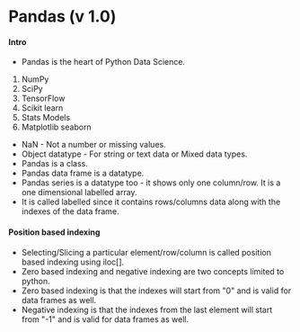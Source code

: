 # Pandas (v 1.0)

#### Intro
* Pandas is the heart of Python Data Science.
1. NumPy
2. SciPy
3. TensorFlow
4. Scikit learn
5. Stats Models
6. Matplotlib seaborn

* NaN - Not a number or missing values.
* Object datatype - For string or text data or Mixed data types.
* Pandas is a class.
* Pandas data frame is a datatype.
* Pandas series is a datatype too - it shows only one column/row. It is a one dimensional labelled array.
* It is called labelled since it contains rows/columns data along with the indexes of the data frame.

#### Position based indexing

* Selecting/Slicing a particular element/row/column is called position based indexing using iloc[].
* Zero based indexing and negative indexing are two concepts limited to python.
* Zero based indexing is that the indexes will start from "0" and is valid for data frames as well.
* Negative indexing is that the indexes from the last element will start from "-1" and is valid for data frames as well.
